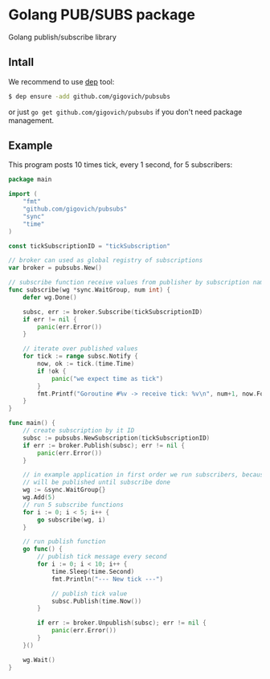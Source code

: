 # Golang PUB/SUBS package

Golang publish/subscribe library

## Intall
We recommend to use [dep](https://github.com/golang/dep) tool:
```bash
$ dep ensure -add github.com/gigovich/pubsubs
```
or just `go get github.com/gigovich/pubsubs` if you don't need package management.


## Example
This program posts 10 times tick, every 1 second, for 5 subscribers:

```go
package main

import (
	"fmt"
	"github.com/gigovich/pubsubs"
	"sync"
	"time"
)

const tickSubscriptionID = "tickSubscription"

// broker can used as global registry of subscriptions
var broker = pubsubs.New()

// subscribe function receive values from publisher by subscription name
func subscribe(wg *sync.WaitGroup, num int) {
	defer wg.Done()

	subsc, err := broker.Subscribe(tickSubscriptionID)
	if err != nil {
		panic(err.Error())
	}

	// iterate over published values
	for tick := range subsc.Notify {
		now, ok := tick.(time.Time)
		if !ok {
			panic("we expect time as tick")
		}
		fmt.Printf("Goroutine #%v -> receive tick: %v\n", num+1, now.Format("15:04:05.999"))
	}
}

func main() {
	// create subscription by it ID
	subsc := pubsubs.NewSubscription(tickSubscriptionID)
	if err := broker.Publish(subsc); err != nil {
		panic(err.Error())
	}

	// in example application in first order we run subscribers, because they lost all messages which
	// will be published until subscribe done
	wg := &sync.WaitGroup{}
	wg.Add(5)
	// run 5 subscribe functions
	for i := 0; i < 5; i++ {
		go subscribe(wg, i)
	}

	// run publish function
	go func() {
		// publish tick message every second
		for i := 0; i < 10; i++ {
			time.Sleep(time.Second)
			fmt.Println("--- New tick ---")

			// publish tick value
			subsc.Publish(time.Now())
		}

		if err := broker.Unpublish(subsc); err != nil {
			panic(err.Error())
		}
	}()

	wg.Wait()
}
```
